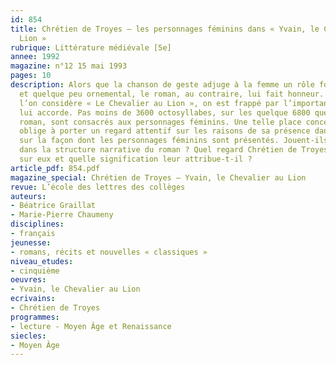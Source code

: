 ```yaml
---
id: 854
title: Chrétien de Troyes – les personnages féminins dans « Yvain, le Chevalier au
  Lion » 
rubrique: Littérature médiévale [5e]
annee: 1992
magazine: n°12 15 mai 1993
pages: 10
description: Alors que la chanson de geste adjuge à la femme un rôle fort discret
  et quelque peu ornemental, le roman, au contraire, lui fait honneur. En effet, si
  l’on considère « Le Chevalier au Lion », on est frappé par l’importance que l’auteur
  lui accorde. Pas moins de 3600 octosyllabes, sur les quelque 6800 que comprend le
  roman, sont consacrés aux personnages féminins. Une telle place concédée à la femme
  oblige à porter un regard attentif sur les raisons de sa présence dans l’œuvre et
  sur la façon dont les personnages féminins sont présentés. Jouent-ils un rôle prépondérant
  dans la structure narrative du roman ? Quel regard Chrétien de Troyes porte-t-il
  sur eux et quelle signification leur attribue-t-il ?
article_pdf: 854.pdf
magazine_special: Chrétien de Troyes – Yvain, le Chevalier au Lion
revue: L’école des lettres des collèges
auteurs:
- Béatrice Graillat
- Marie-Pierre Chaumeny
disciplines:
- français
jeunesse:
- romans, récits et nouvelles « classiques »
niveau_etudes:
- cinquième
oeuvres:
- Yvain, le Chevalier au Lion
ecrivains:
- Chrétien de Troyes
programmes:
- lecture - Moyen Âge et Renaissance
siecles:
- Moyen Âge
---
```

